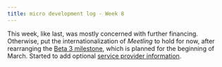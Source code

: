 ```yaml
---
title: micro development log - Week 8
---
```


This week, like last, was mostly concerned with further financing. Otherwise, put the
internationalization of *Meetling* to hold for now, after rearranging the
[Beta 3 milestone](https://github.com/noyainrain/meetling/projects/1), which is planned for the
beginning of March. Started to add optional
[service provider information](https://github.com/noyainrain/meetling/issues/51).
